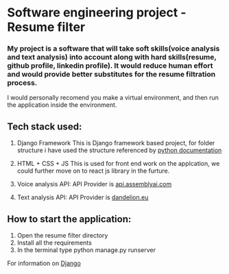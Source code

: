 #   Software engineering project - Resume filter

### My project is a software that will take soft skills(voice analysis and text analysis) into account along with hard skills(resume, github profile, linkedin profile). It would reduce human effort and would provide better substitutes for the resume filtration process.

I would personally recomend you make a virtual environment, and then run the application inside the environment.

##  Tech stack used:
1. Django Framework 
This is Django framework based project, for folder structure i have used the structure referenced by [python documentation](https://django-project-skeleton.readthedocs.io/en/latest/structure.html)

2. HTML + CSS + JS 
This is used for front end work on the applcation, we could further move on to react js library in the furture.

3. Voice analysis API:
API Provider is [api.assemblyai.com](https://docs.assemblyai.com/overview/getting-started)

4. Text analysis API:
API Provider is [dandelion.eu](https://dandelion.eu/docs/api/datatxt/sent/v1/)

##  How to start the application:
1. Open the resume filter directory
2. Install all the requirements
3. In the terminal type python manage.py runserver

For information on [Django](https://programmerprodigy.code.blog/2020/07/09/basics-of-django-framework/)
